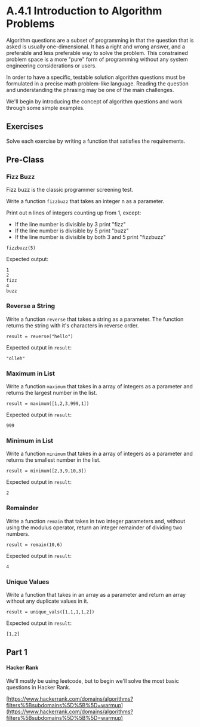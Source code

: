 # A.4.1 Introduction to Algorithm Problems

Algorithm questions are a subset of programming in that the question that is asked is usually one-dimensional. It has a right and wrong answer, and a preferable and less preferable way to solve the problem. This constrained problem space is a more "pure" form of programming without any system engineering considerations or users.

In order to have a specific, testable solution algorithm questions must be formulated in a precise math problem-like language. Reading the question and understanding the phrasing may be one of the main challenges.

We'll begin by introducing the concept of algorithm questions and work through some simple examples.

## Exercises

Solve each exercise by writing a function that satisfies the requirements.

## Pre-Class

### Fizz Buzz

Fizz buzz is the classic programmer screening test.

Write a function `fizzbuzz` that takes an integer n as a parameter.

Print out n lines of integers counting up from 1, except:

* If the line number is divisible by 3 print "fizz"
* If the line number is divisible by 5 print "buzz"
* If the line number is divisible by both 3 and 5 print "fizzbuzz"

```text
fizzbuzz(5)
```

Expected output:

```text
1
2
fizz
4
buzz
```

### Reverse a String

Write a function `reverse` that takes a string as a parameter. The function returns the string with it's characters in reverse order.

```text
result = reverse("hello")
```

Expected output in `result`: 

```text
"olleh"
```

### Maximum in List

Write a function `maximum` that takes in a array of integers as a parameter and returns the largest number in the list.

```text
result = maximum([1,2,3,999,1])
```

Expected output in `result`: 

```text
999
```

### Minimum in List

Write a function `minimum` that takes in a array of integers as a parameter and returns the smallest number in the list.

```text
result = minimum([2,3,9,10,3])
```

Expected output in `result`: 

```text
2
```

### Remainder

Write a function `remain` that takes in two integer parameters and, without using the modulus operator, return an integer remainder of dividing two numbers.

```text
result = remain(10,6)
```

Expected output in `result`: 

```text
4
```

### Unique Values

Write a function that takes in an array as a parameter and return an array without any duplicate values in it.

```text
result = unique_vals([1,1,1,1,2])
```

Expected output in `result`: 

```text
[1,2]
```

## Part 1

#### Hacker Rank

We'll mostly be using leetcode, but to begin we'll solve the most basic questions in Hacker Rank.

[https://www.hackerrank.com/domains/algorithms?filters%5Bsubdomains%5D%5B%5D=warmup](https://www.hackerrank.com/domains/algorithms?filters%5Bsubdomains%5D%5B%5D=warmup)

